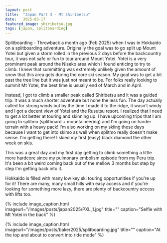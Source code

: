 ```yaml
---
layout: post
title:  "Japan Part 3 - Mt Shiribetsu"
date:   2025-03-17
featured_image: shiribetsu.jpg
tags: [japan, splitboarding]
---
```


Splitboarding - Throwback a month ago (Feb 2025) when I was in Hokkaido on a splitboarding adventure. Originally the goal was to go split up Mount Yotei but given a storm rolled in the previous 2 days before the backcountry tour, it was not safe or fun to tour around Mount Yotei. Yotei is a very prominent peak around the Niseko area which I found enticing to try to climb. I knew that summitting was extremely unlikely given the amount of snow that this area gets during the core ski season. My goal was to get a bit past the tree line but it was just not meant to be. For folks really looking to summit Mt Yotei, the best time is usually end of March and in April.

<!--more-->

Instead, I got to climb a smaller peak called Shiribetsu and it was a guided trip. It was a much shorter adventure but none the less fun. The day actually called for strong winds but by the time I made it to the ridge, it wasn't windy and I got a decent view of Yotei and the Rusutsu resort. I realized that I need to get a lot better at touring and skinning up. I have upcoming trips that I am going to splitmo (splitboard + mountaineering) and I'm going on harder terrain with a heavy pack! I'm also working on my skiing these days because I want to get into skimo as well when splitmo really doesn't make sense. I'm getting there! I skied my first (easy) black diamond the other week on skis.

This was a great day and my first day getting to climb something a little more hardcore since my pulmonary embolism episode from my Peru trip. It's been a bit weird coming back out of the mellow 3 months but step by step I'm getting back into it.

Hokkaido is filled with many low key ski touring opportunities if you're up for it! There are many, many small hills with easy access and if you're looking for something more lazy, there are plenty of backcountry access with lifts too.

{% include image_caption.html imageurl="/images/posts/japan2025/PXL_1.jpg" title="" caption="Selfie with Mt Yotei in the back" %}

{% include image_caption.html imageurl="/images/posts/baker2025/splitboarding.jpg" title="" caption="At the top and about to convert into ride mode" %}
